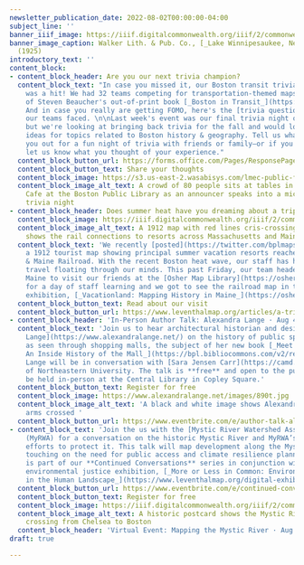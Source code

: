 ```yaml
---
newsletter_publication_date: 2022-08-02T00:00:00-04:00
subject_line: ''
banner_iiif_image: https://iiif.digitalcommonwealth.org/iiif/2/commonwealth:cn69ps720/474,540,5844,1493/1200,/0/default.jpg
banner_image_caption: Walker Lith. & Pub. Co., [_Lake Winnipesaukee, New Hampshire_](https://collections.leventhalmap.org/search/commonwealth:wd376281n)
  (1925)
introductory_text: ''
content_block:
- content_block_header: Are you our next trivia champion?
  content_block_text: "In case you missed it, our Boston transit trivia last Thursday
    was a hit! We had 32 teams competing for transportation-themed maps and a copy
    of Steven Beaucher's out-of-print book [_Boston in Transit_](https://bostonintransit.com/products/boston-in-transit-mapping-the-history-of-public-transportation-in-the-hub).
    And in case you really are getting FOMO, here's the [trivia questions](https://www.canva.com/design/DAFF1zm11TE/jXnd6-jVgF2oSL1tqrEMDA/view?utm_content=DAFF1zm11TE&utm_campaign=designshare&utm_medium=link&utm_source=publishsharelink)
    our teams faced. \n\nLast week's event was our final trivia night of the summer,
    but we're looking at bringing back trivia for the fall and would love to get your
    ideas for topics related to Boston history & geography. Tell us what would get
    you out for a fun night of trivia with friends or family—or if you've come before,
    let us know what you thought of your experience."
  content_block_button_url: https://forms.office.com/Pages/ResponsePage.aspx?id=cVxz-pXXAUywrgn6dBWysXzjODEp6xtBhsSYbyh8jcNUQTFROVo1NlVKNFRLRUJFM0ZNWVU1MEo4Ri4u
  content_block_button_text: Share your thoughts
  content_block_image: https://s3.us-east-2.wasabisys.com/lmec-public-files/newsletters/transit-trivia.png
  content_block_image_alt_text: A crowd of 80 people sits at tables in the Newsfeed
    Cafe at the Boston Public Library as an announcer speaks into a microphone during
    trivia night
- content_block_header: Does summer heat have you dreaming about a trip to Maine?
  content_block_image: https://iiif.digitalcommonwealth.org/iiif/2/commonwealth:7w62hz17g/474,469,7291,6327/1200,/0/default.jpg
  content_block_image_alt_text: A 1912 map with red lines cris-crossing New England
    shows the rail connections to resorts across Massachusetts and Maine
  content_block_text: 'We recently [posted](https://twitter.com/bplmaps/status/1550695690925477888?s=20&t=M--VDiM6eaLHv1T8KRBmIg)
    a 1912 tourist map showing principal summer vacation resorts reached by the Boston
    & Maine Railroad. With the recent Boston heat wave, our staff has had dreams of
    travel floating through our minds. This past Friday, our team headed to Portland,
    Maine to visit our friends at the [Osher Map Library](https://oshermaps.org/)
    for a day of staff learning and we got to see the railroad map in their current
    exhibition, [_Vacationland: Mapping History in Maine_](https://oshermaps.org/news).'
  content_block_button_text: Read about our visit
  content_block_button_url: https://www.leventhalmap.org/articles/a-trip-to-vacationland/
- content_block_header: 'In-Person Author Talk: Alexandra Lange · Aug 4, 4pm ET'
  content_block_text: 'Join us to hear architectural historian and design critic [Alexandra
    Lange](https://www.alexandralange.net/) on the history of public space in America
    as seen through shopping malls, the subject of her new book [_Meet Me by the Fountain:
    An Inside History of the Mall_](https://bpl.bibliocommons.com/v2/record/S75C8224624).
    Lange will be in conversation with [Sara Jensen Carr](https://camd.northeastern.edu/faculty/sara-jensen-carr/)
    of Northeastern University. The talk is **free** and open to the public and will
    be held in-person at the Central Library in Copley Square.'
  content_block_button_text: Register for free
  content_block_image: https://www.alexandralange.net/images/890t.jpg
  content_block_image_alt_text: 'A black and white image shows Alexandra Lange with
    arms crossed '
  content_block_button_url: https://www.eventbrite.com/e/author-talk-alexandra-lange-on-meet-me-by-the-fountain-tickets-373389186107?aff=newsletter20220801
- content_block_text: 'Join the us with the [Mystic River Watershed Association](https://mysticriver.org/)
    (MyRWA) for a conversation on the historic Mystic River and MyRWA’s past and present
    efforts to protect it. This talk will map development along the Mystic River,
    touching on the need for public access and climate resilience planning. This talk
    is part of our **Continued Conversations** series in conjunction with our current
    environmental justice exhibition, [_More or Less in Common: Environment and Justice
    in the Human Landscape_](https://www.leventhalmap.org/digital-exhibitions/more-or-less-in-common/).'
  content_block_button_url: https://www.eventbrite.com/e/continued-conversations-mapping-the-mystic-river-tickets-337353843427?aff=newsletter20220801
  content_block_button_text: Register for free
  content_block_image: https://iiif.digitalcommonwealth.org/iiif/2/commonwealth:0p096w796/full/1200,/0/default.jpg
  content_block_image_alt_text: A historic postcard shows the Mystic River Bridge
    crossing from Chelsea to Boston
  content_block_header: 'Virtual Event: Mapping the Mystic River · Aug 18, 4pm ET'
draft: true

---
```

